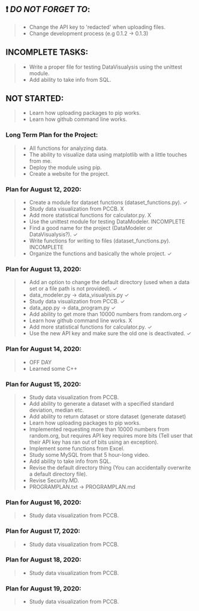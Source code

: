 ## :heavy_exclamation_mark: *DO NOT FORGET TO*:
>- Change the API key to 'redacted' when uploading files.
>- Change development process (e.g 0.1.2 -> 0.1.3)

## INCOMPLETE TASKS:
>- Write a proper file for testing DataVisualysis using the unittest module.
>- Add ability to take info from SQL.

## NOT STARTED:
>- Learn how uploading packages to pip works.
>- Learn how github command line works.

### Long Term Plan for the Project:
>- All functions for analyzing data.
>- The ability to visualize data using matplotlib with a little touches from me.
>- Deploy the module using pip.
>- Create a website for the project.


### Plan for August 12, 2020:
>- Create a module for dataset functions (dataset_functions.py). ✓
>- Study data visualization from PCCB. X
>- Add more statistical functions for calculator.py. X
>- Use the unittest module for testing DataModeler. INCOMPLETE
>- Find a good name for the project (DataModeler or DataVisualysis?). ✓
>- Write functions for writing to files (dataset_functions.py). INCOMPLETE
>- Organize the functions and basically the whole project. ✓


### Plan for August 13, 2020:
>- Add an option to change the default directory (used when a data set or a file path is not provided). ✓
>- data_modeler.py -> data_visualysis.py ✓
>- Study data visualization from PCCB. ✓
>- data_app.py -> data_program.py ✓
>- Add ability to get more than 10000 numbers from random.org ✓
>- Learn how github command line works. X
>- Add more statistical functions for calculator.py. ✓
>- Use the new API key and make sure the old one is deactivated. ✓


### Plan for August 14, 2020:
>- OFF DAY
>- Learned some C++


### Plan for August 15, 2020:
>- Study data visualization from PCCB.
>- Add ability to generate a dataset with a specified standard deviation, median etc.
>- Add ability to return dataset or store dataset (generate dataset)
>- Learn how uploading packages to pip works.
>- Implemented requesting more than 10000 numbers from random.org, but requires API key requires more bits (Tell user that their API key has ran out of bits using an exception).
>- Implement some functions from Excel.
>- Study some MySQL from that 5 hour-long video.
>- Add ability to take info from SQL.
>- Revise the default directory thing (You can accidentally overwrite a default directory file).
>- Revise Security.MD.
>- PROGRAMPLAN.txt -> PROGRAMPLAN.md


### Plan for August 16, 2020:
>- Study data visualization from PCCB.


### Plan for August 17, 2020:
>- Study data visualization from PCCB.


### Plan for August 18, 2020:
>- Study data visualization from PCCB.


### Plan for August 19, 2020:
>- Study data visualization from PCCB.
